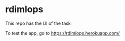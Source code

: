 # rdimlops

This repo has the UI of the task

To test the app, go to https://rdimlops.herokuapp.com/
